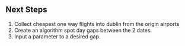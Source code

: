 Next Steps 
--------------

1. Collect cheapest one way flights into dublin from the origin airports
2. Create an algorithm spot day gaps between the 2 dates. 
3. Input a parameter to a desired gap. 
